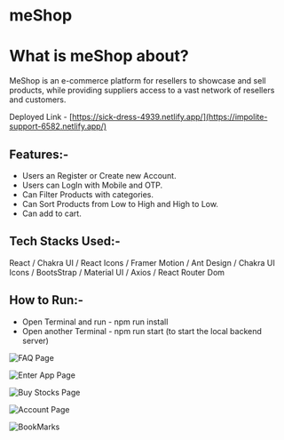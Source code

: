 # meShop

# What is meShop about?

MeShop is an e-commerce platform for resellers to showcase and sell products, while providing suppliers access to a vast network of resellers and customers.

Deployed Link - [https://sick-dress-4939.netlify.app/](https://impolite-support-6582.netlify.app/)

## Features:-

- Users an Register or Create new Account.
- Users can LogIn with Mobile and OTP.
- Can Filter Products with categories.
- Can Sort Products from Low to High and High to Low.
- Can add to cart.

## Tech Stacks Used:-

React / Chakra UI / React Icons / Framer Motion / Ant Design / Chakra UI Icons / BootsStrap / Material UI / Axios / React Router Dom

## How to Run:-

- Open Terminal and run - npm run install
- Open another Terminal - npm run start (to start the local backend server)



![FAQ Page](./src/Images/ReadMeImgs/FAQ.png)

![Enter App Page](./src/Images/ReadMeImgs/ProductPage.png)

![Buy Stocks Page](./src/Images/ReadMeImgs/BuyStocksModal.png)

![Account Page](./src/Images/ReadMeImgs/Account.png)

![BookMarks](./src/Images/ReadMeImgs/BookMarks.png)
